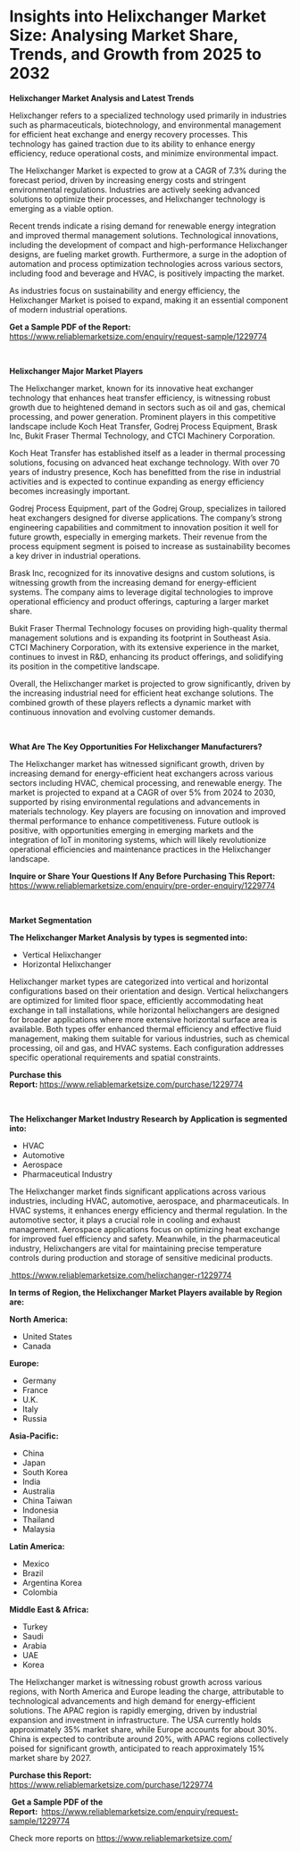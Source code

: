 <p><h1>Insights into Helixchanger Market Size: Analysing Market Share, Trends, and Growth from 2025 to 2032</h1></p><p><strong>Helixchanger Market Analysis and Latest Trends</strong></p>
<p><p>Helixchanger refers to a specialized technology used primarily in industries such as pharmaceuticals, biotechnology, and environmental management for efficient heat exchange and energy recovery processes. This technology has gained traction due to its ability to enhance energy efficiency, reduce operational costs, and minimize environmental impact. </p><p>The Helixchanger Market is expected to grow at a CAGR of 7.3% during the forecast period, driven by increasing energy costs and stringent environmental regulations. Industries are actively seeking advanced solutions to optimize their processes, and Helixchanger technology is emerging as a viable option. </p><p>Recent trends indicate a rising demand for renewable energy integration and improved thermal management solutions. Technological innovations, including the development of compact and high-performance Helixchanger designs, are fueling market growth. Furthermore, a surge in the adoption of automation and process optimization technologies across various sectors, including food and beverage and HVAC, is positively impacting the market. </p><p>As industries focus on sustainability and energy efficiency, the Helixchanger Market is poised to expand, making it an essential component of modern industrial operations.</p></p>
<p><strong>Get a Sample PDF of the Report:&nbsp;</strong> <a href="https://www.reliablemarketsize.com/enquiry/request-sample/1229774?utm_campaign=1903&utm_medium=2&utm_source=Github&utm_content=ia&utm_term=18022025&utm_id=helixchanger">https://www.reliablemarketsize.com/enquiry/request-sample/1229774</a></p>
<p>&nbsp;</p>
<p><strong>Helixchanger Major Market Players</strong></p>
<p><p>The Helixchanger market, known for its innovative heat exchanger technology that enhances heat transfer efficiency, is witnessing robust growth due to heightened demand in sectors such as oil and gas, chemical processing, and power generation. Prominent players in this competitive landscape include Koch Heat Transfer, Godrej Process Equipment, Brask Inc, Bukit Fraser Thermal Technology, and CTCI Machinery Corporation.</p><p>Koch Heat Transfer has established itself as a leader in thermal processing solutions, focusing on advanced heat exchange technology. With over 70 years of industry presence, Koch has benefitted from the rise in industrial activities and is expected to continue expanding as energy efficiency becomes increasingly important.</p><p>Godrej Process Equipment, part of the Godrej Group, specializes in tailored heat exchangers designed for diverse applications. The company’s strong engineering capabilities and commitment to innovation position it well for future growth, especially in emerging markets. Their revenue from the process equipment segment is poised to increase as sustainability becomes a key driver in industrial operations.</p><p>Brask Inc, recognized for its innovative designs and custom solutions, is witnessing growth from the increasing demand for energy-efficient systems. The company aims to leverage digital technologies to improve operational efficiency and product offerings, capturing a larger market share.</p><p>Bukit Fraser Thermal Technology focuses on providing high-quality thermal management solutions and is expanding its footprint in Southeast Asia. CTCI Machinery Corporation, with its extensive experience in the market, continues to invest in R&D, enhancing its product offerings, and solidifying its position in the competitive landscape.</p><p>Overall, the Helixchanger market is projected to grow significantly, driven by the increasing industrial need for efficient heat exchange solutions. The combined growth of these players reflects a dynamic market with continuous innovation and evolving customer demands.</p></p>
<p>&nbsp;</p>
<p><strong>What Are The Key Opportunities For Helixchanger Manufacturers?</strong></p>
<p><p>The Helixchanger market has witnessed significant growth, driven by increasing demand for energy-efficient heat exchangers across various sectors including HVAC, chemical processing, and renewable energy. The market is projected to expand at a CAGR of over 5% from 2024 to 2030, supported by rising environmental regulations and advancements in materials technology. Key players are focusing on innovation and improved thermal performance to enhance competitiveness. Future outlook is positive, with opportunities emerging in emerging markets and the integration of IoT in monitoring systems, which will likely revolutionize operational efficiencies and maintenance practices in the Helixchanger landscape.</p></p>
<p><strong>Inquire or Share Your Questions If Any Before Purchasing This Report:</strong> <a href="https://www.reliablemarketsize.com/enquiry/pre-order-enquiry/1229774?utm_campaign=1903&utm_medium=2&utm_source=Github&utm_content=ia&utm_term=18022025&utm_id=helixchanger">https://www.reliablemarketsize.com/enquiry/pre-order-enquiry/1229774</a></p>
<p>&nbsp;</p>
<p><strong>Market Segmentation</strong></p>
<p><strong>The Helixchanger Market Analysis by types is segmented into:</strong></p>
<p><ul><li>Vertical Helixchanger</li><li>Horizontal Helixchanger</li></ul></p>
<p><p>Helixchanger market types are categorized into vertical and horizontal configurations based on their orientation and design. Vertical helixchangers are optimized for limited floor space, efficiently accommodating heat exchange in tall installations, while horizontal helixchangers are designed for broader applications where more extensive horizontal surface area is available. Both types offer enhanced thermal efficiency and effective fluid management, making them suitable for various industries, such as chemical processing, oil and gas, and HVAC systems. Each configuration addresses specific operational requirements and spatial constraints.</p></p>
<p><strong>Purchase this Report:&nbsp;</strong><a href="https://www.reliablemarketsize.com/purchase/1229774?utm_campaign=1903&utm_medium=2&utm_source=Github&utm_content=ia&utm_term=18022025&utm_id=helixchanger">https://www.reliablemarketsize.com/purchase/1229774</a></p>
<p>&nbsp;</p>
<p><strong>The Helixchanger Market Industry Research by Application is segmented into:</strong></p>
<p><ul><li>HVAC</li><li>Automotive</li><li>Aerospace</li><li>Pharmaceutical Industry</li></ul></p>
<p><p>The Helixchanger market finds significant applications across various industries, including HVAC, automotive, aerospace, and pharmaceuticals. In HVAC systems, it enhances energy efficiency and thermal regulation. In the automotive sector, it plays a crucial role in cooling and exhaust management. Aerospace applications focus on optimizing heat exchange for improved fuel efficiency and safety. Meanwhile, in the pharmaceutical industry, Helixchangers are vital for maintaining precise temperature controls during production and storage of sensitive medicinal products.</p></p>
<p><a href="https://www.reliablemarketsize.com/helixchanger-r1229774?utm_campaign=1903&utm_medium=2&utm_source=Github&utm_content=ia&utm_term=18022025&utm_id=helixchanger">&nbsp;https://www.reliablemarketsize.com/helixchanger-r1229774</a></p>
<p><strong>In terms of Region, the Helixchanger Market Players available by Region are:</strong></p>
<p>
    <p> <strong> North America: </strong>
        <ul>
            <li>United States</li>
            <li>Canada</li>
        </ul>
        </p> 
    <p> <strong> Europe: </strong>
        <ul>
            <li>Germany</li>
            <li>France</li>
            <li>U.K.</li>
            <li>Italy</li>
            <li>Russia</li>
        </ul>
        </p> 
    <p> <strong> Asia-Pacific: </strong>
        <ul>
            <li>China</li>
            <li>Japan</li>
            <li>South Korea</li>
            <li>India</li>
            <li>Australia</li>
            <li>China Taiwan</li>
            <li>Indonesia</li>
            <li>Thailand</li>
            <li>Malaysia</li>
        </ul>
        </p> 
    <p> <strong> Latin America: </strong>
        <ul>
            <li>Mexico</li>
            <li>Brazil</li>
            <li>Argentina Korea</li>
            <li>Colombia</li>
        </ul>
        </p> 
    <p> <strong> Middle East & Africa: </strong>
        <ul>
            <li>Turkey</li>
            <li>Saudi</li>
            <li>Arabia</li>
            <li>UAE</li>
            <li>Korea</li>
        </ul>
    </p>
    </p>
<p><p>The Helixchanger market is witnessing robust growth across various regions, with North America and Europe leading the charge, attributable to technological advancements and high demand for energy-efficient solutions. The APAC region is rapidly emerging, driven by industrial expansion and investment in infrastructure. The USA currently holds approximately 35% market share, while Europe accounts for about 30%. China is expected to contribute around 20%, with APAC regions collectively poised for significant growth, anticipated to reach approximately 15% market share by 2027.</p></p>
<p><strong>Purchase this Report: </strong><a href="https://www.reliablemarketsize.com/purchase/1229774?utm_campaign=1903&utm_medium=2&utm_source=Github&utm_content=ia&utm_term=18022025&utm_id=helixchanger">https://www.reliablemarketsize.com/purchase/1229774</a></p>
<p>&nbsp;<strong>Get a Sample PDF of the Report:&nbsp;&nbsp;</strong><a href="https://www.reliablemarketsize.com/enquiry/request-sample/1229774?utm_campaign=1903&utm_medium=2&utm_source=Github&utm_content=ia&utm_term=18022025&utm_id=helixchanger">https://www.reliablemarketsize.com/enquiry/request-sample/1229774</a></p>
<p><strong></strong></p>
<p>Check more reports on <a href="https://www.reliablemarketsize.com/?utm_campaign=1903&utm_medium=2&utm_source=Github&utm_content=ia&utm_term=18022025&utm_id=helixchanger">https://www.reliablemarketsize.com/</a></p>